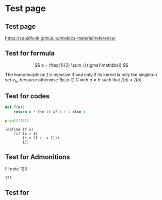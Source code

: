 # Test page

## Test page

https://squidfunk.github.io/mkdocs-material/reference/

## Test for formula

$$
a = \frac{1}{2} \sum_{\sigma}\mathbb{I}
$$

The homomorphism $f$ is injective if and only if its kernel is only the 
singleton set $e_G$, because otherwise $\exists a,b\in G$ with $a\neq b$ such 
that $f(a)=f(b)$.


## Test for codes

```python
def f(n):
    return n * f(n-1) if n > 1 else 1

print(f(3))
```

```rkt
(define (f x)
    (if (x > 1)
        (* x (f (- x 1)))
        1))
```

## Test for Admonitions

!!! note
    123
    
    123
    
## Test for 
